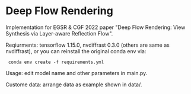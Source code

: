 # Deep Flow Rendering

Implementation for EGSR &amp; CGF 2022 paper "Deep Flow Rendering: View Synthesis via Layer-aware Reflection Flow".

Reqiurments: tensorflow 1.15.0, nvdiffrast 0.3.0 (others are same as nvdiffrast), or you can reinstall the original conda env via:
<pre><code> conda env create -f requirements.yml </code></pre>

Usage: edit model name and other parameters in main.py.

Custome data: arrange data as example shown in data/.
